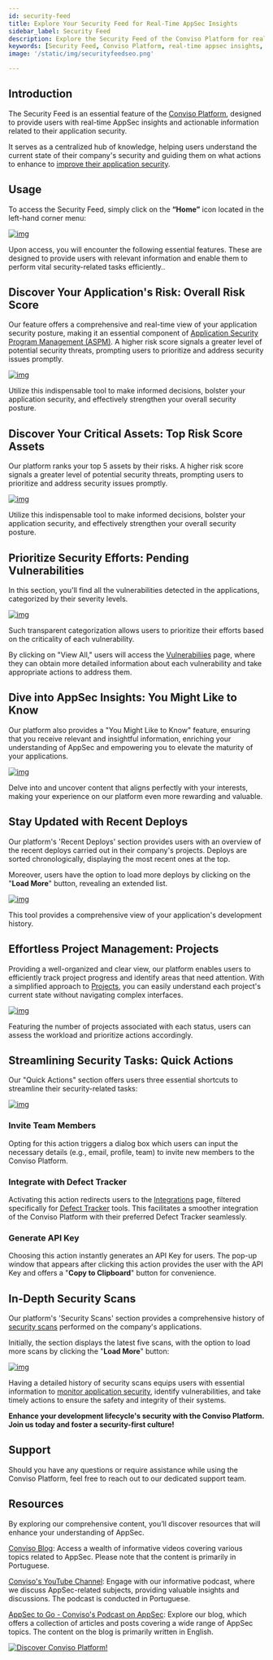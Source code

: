 ```yaml
---
id: security-feed
title: Explore Your Security Feed for Real-Time AppSec Insights
sidebar_label: Security Feed
description: Explore the Security Feed of the Conviso Platform for real-time insights on application security. Stay informed about pending vulnerabilities, recent deploys, and overall risk scores.
keywords: [Security Feed, Conviso Platform, real-time appsec insights, application security, overall risk score, ASPM, proactive risk management]
image: '/static/img/securityfeedseo.png'

---
```

## Introduction

The Security Feed is an essential feature of the [Conviso Platform](https://cta-service-cms2.hubspot.com/web-interactives/public/v1/track/redirect?encryptedPayload=AVxigLKtcWzoFbzpyImNNQsXC9S54LjJuklwM39zNd7hvSoR%2FVTX%2FXjNdqdcIIDaZwGiNwYii5hXwRR06puch8xINMyL3EXxTMuSG8Le9if9juV3u%2F%2BX%2FCKsCZN1tLpW39gGnNpiLedq%2BrrfmYxgh8G%2BTcRBEWaKasQ%3D&webInteractiveContentId=125788977029&portalId=5613826), designed to provide users with real-time AppSec insights and actionable information related to their application security.

It serves as a centralized hub of knowledge, helping users understand the current state of their company's security and guiding them on what actions to enhance to [improve their application security](https://blog.convisoappsec.com/afinal-o-que-e-seguranca-de-aplicacoes/). 

## Usage
To access the Security Feed, simply click on the **“Home”** icon located in the left-hand corner menu:

[![img](../../static/img/platform/security-feed-img1.png "Clipping of a screenshot of the Conviso Platform showing the Access Security Feed to  real-time appsec insights.")](https://cta-service-cms2.hubspot.com/web-interactives/public/v1/track/redirect?encryptedPayload=AVxigLKtcWzoFbzpyImNNQsXC9S54LjJuklwM39zNd7hvSoR%2FVTX%2FXjNdqdcIIDaZwGiNwYii5hXwRR06puch8xINMyL3EXxTMuSG8Le9if9juV3u%2F%2BX%2FCKsCZN1tLpW39gGnNpiLedq%2BrrfmYxgh8G%2BTcRBEWaKasQ%3D&webInteractiveContentId=125788977029&portalId=5613826)


Upon access, you will encounter the following essential features. These are designed to provide users with relevant information and enable them to perform vital security-related tasks efficiently..

## Discover Your Application's Risk: Overall Risk Score

Our feature offers a comprehensive and real-time view of your application security posture, making it an essential component of [Application Security Program Management (ASPM)](https://cta-service-cms2.hubspot.com/web-interactives/public/v1/track/redirect?encryptedPayload=AVxigLKtcWzoFbzpyImNNQsXC9S54LjJuklwM39zNd7hvSoR%2FVTX%2FXjNdqdcIIDaZwGiNwYii5hXwRR06puch8xINMyL3EXxTMuSG8Le9if9juV3u%2F%2BX%2FCKsCZN1tLpW39gGnNpiLedq%2BrrfmYxgh8G%2BTcRBEWaKasQ%3D&webInteractiveContentId=125788977029&portalId=5613826). A higher risk score signals a greater level of potential security threats, prompting users to prioritize and address security issues promptly. 

[![img](../../static/img/platform/security-feed-img2.png "Clipping of a screenshot of the Conviso Platform showing the Prioritize Security Efforts.")](https://cta-service-cms2.hubspot.com/web-interactives/public/v1/track/redirect?encryptedPayload=AVxigLKtcWzoFbzpyImNNQsXC9S54LjJuklwM39zNd7hvSoR%2FVTX%2FXjNdqdcIIDaZwGiNwYii5hXwRR06puch8xINMyL3EXxTMuSG8Le9if9juV3u%2F%2BX%2FCKsCZN1tLpW39gGnNpiLedq%2BrrfmYxgh8G%2BTcRBEWaKasQ%3D&webInteractiveContentId=125788977029&portalId=5613826)

Utilize this indispensable tool to make informed decisions, bolster your application security, and effectively strengthen your overall security posture.

## Discover Your Critical Assets: Top Risk Score Assets

Our platform ranks your top 5 assets by their risks. A higher risk score signals a greater level of potential security threats, prompting users to prioritize and address security issues promptly. 

[![img](../../static/img/platform/security-feed-img3.png "Clipping of a screenshot of the Conviso Platform showing the Prioritize Security Efforts.")](https://cta-service-cms2.hubspot.com/web-interactives/public/v1/track/redirect?encryptedPayload=AVxigLKtcWzoFbzpyImNNQsXC9S54LjJuklwM39zNd7hvSoR%2FVTX%2FXjNdqdcIIDaZwGiNwYii5hXwRR06puch8xINMyL3EXxTMuSG8Le9if9juV3u%2F%2BX%2FCKsCZN1tLpW39gGnNpiLedq%2BrrfmYxgh8G%2BTcRBEWaKasQ%3D&webInteractiveContentId=125788977029&portalId=5613826)

Utilize this indispensable tool to make informed decisions, bolster your application security, and effectively strengthen your overall security posture.

## Prioritize Security Efforts: Pending Vulnerabilities

In this section, you'll find all the vulnerabilities detected in the applications, categorized by their severity levels. 

[![img](../../static/img/platform/security-feed-img4.png "Clipping of a screenshot of the Conviso Platform showing the Pending Vulnerabilities.")](https://cta-service-cms2.hubspot.com/web-interactives/public/v1/track/redirect?encryptedPayload=AVxigLKtcWzoFbzpyImNNQsXC9S54LjJuklwM39zNd7hvSoR%2FVTX%2FXjNdqdcIIDaZwGiNwYii5hXwRR06puch8xINMyL3EXxTMuSG8Le9if9juV3u%2F%2BX%2FCKsCZN1tLpW39gGnNpiLedq%2BrrfmYxgh8G%2BTcRBEWaKasQ%3D&webInteractiveContentId=125788977029&portalId=5613826)

Such transparent categorization allows users to prioritize their efforts based on the criticality of each vulnerability. 

By clicking on "View All," users will access the [Vulnerabiliies](./vulnerabilities.md) page, where they can obtain more detailed information about each vulnerability and take appropriate actions to address them.

## Dive into AppSec Insights: You Might Like to Know

Our platform also provides a "You Might Like to Know" feature, ensuring that you receive relevant and insightful information, enriching your understanding of AppSec and empowering you to elevate the maturity of your applications. 

[![img](../../static/img/platform/security-feed-img5.png "Clipping of a screenshot of the Conviso Platform showing the You Might Like to Know to discover relevant content to elevate your application's security.")](https://cta-service-cms2.hubspot.com/web-interactives/public/v1/track/redirect?encryptedPayload=AVxigLKtcWzoFbzpyImNNQsXC9S54LjJuklwM39zNd7hvSoR%2FVTX%2FXjNdqdcIIDaZwGiNwYii5hXwRR06puch8xINMyL3EXxTMuSG8Le9if9juV3u%2F%2BX%2FCKsCZN1tLpW39gGnNpiLedq%2BrrfmYxgh8G%2BTcRBEWaKasQ%3D&webInteractiveContentId=125788977029&portalId=5613826)

Delve into and uncover content that aligns perfectly with your interests, making your experience on our platform even more rewarding and valuable.

## Stay Updated with Recent Deploys

Our platform's 'Recent Deploys' section  provides users with an overview of the recent deploys carried out in their company's projects. Deploys are sorted chronologically, displaying the most recent ones at the top. 

Moreover, users have the option to load more deploys by clicking on the "**Load More**" button, revealing an extended list. 

[![img](../../static/img/platform/security-feed-img6.png "Clipping of a screenshot of the Conviso Platform showing the Deploys to  stay updated with recent Deploys.")](https://cta-service-cms2.hubspot.com/web-interactives/public/v1/track/redirect?encryptedPayload=AVxigLKtcWzoFbzpyImNNQsXC9S54LjJuklwM39zNd7hvSoR%2FVTX%2FXjNdqdcIIDaZwGiNwYii5hXwRR06puch8xINMyL3EXxTMuSG8Le9if9juV3u%2F%2BX%2FCKsCZN1tLpW39gGnNpiLedq%2BrrfmYxgh8G%2BTcRBEWaKasQ%3D&webInteractiveContentId=125788977029&portalId=5613826)

This tool provides a comprehensive view of your application's development history.

## Effortless Project Management: Projects

Providing a well-organized and clear view, our platform enables users to efficiently track project progress and identify areas that need attention. With a simplified approach to [Projects](./projects), you can easily understand each project's current state without navigating complex interfaces. 

[![img](../../static/img/platform/security-feed-img7.png "Clipping of a screenshot of the Conviso Platform showing the Projects to organize and track project progress with ease.")](https://cta-service-cms2.hubspot.com/web-interactives/public/v1/track/redirect?encryptedPayload=AVxigLKtcWzoFbzpyImNNQsXC9S54LjJuklwM39zNd7hvSoR%2FVTX%2FXjNdqdcIIDaZwGiNwYii5hXwRR06puch8xINMyL3EXxTMuSG8Le9if9juV3u%2F%2BX%2FCKsCZN1tLpW39gGnNpiLedq%2BrrfmYxgh8G%2BTcRBEWaKasQ%3D&webInteractiveContentId=125788977029&portalId=5613826)

Featuring the number of projects associated with each status, users can assess the workload and prioritize actions accordingly.

## Streamlining Security Tasks: Quick Actions

Our "Quick Actions" section offers users three essential shortcuts to streamline their security-related tasks:

[![img](../../static/img/platform/security-feed-img8.png "Clipping of a screenshot of the Conviso Platform showing the Quick Actions to offer shortcuts to streamline security-related tasks.")](https://cta-service-cms2.hubspot.com/web-interactives/public/v1/track/redirect?encryptedPayload=AVxigLKtcWzoFbzpyImNNQsXC9S54LjJuklwM39zNd7hvSoR%2FVTX%2FXjNdqdcIIDaZwGiNwYii5hXwRR06puch8xINMyL3EXxTMuSG8Le9if9juV3u%2F%2BX%2FCKsCZN1tLpW39gGnNpiLedq%2BrrfmYxgh8G%2BTcRBEWaKasQ%3D&webInteractiveContentId=125788977029&portalId=5613826)

### Invite Team Members

Opting for this action triggers a dialog box which users can input the necessary details (e.g., email, profile, team) to invite new members to the Conviso Platform.

### Integrate with Defect Tracker

Activating this action redirects users to the [Integrations](../integrations/integrations_intro.md) page, filtered specifically for [Defect Tracker](../integrations/integrations_intro.md) tools. This facilitates a smoother integration of the Conviso Platform with their preferred Defect Tracker seamlessly.

### Generate API Key

Choosing this action instantly generates an API Key for users. The pop-up window that appears after clicking this action provides the user with the API Key and offers a "**Copy to Clipboard**" button for convenience. 

## In-Depth Security Scans

Our platform's 'Security Scans' section provides a comprehensive history of [security scans](https://blog.convisoappsec.com/consolidacao-de-scans-otimize-o-trabalho-do-seu-time-de-desenvolvimento/) performed on the company's applications. 

Initially, the section displays the latest five scans, with the option to load more scans by clicking the "**Load More**" button:

[![img](../../static/img/platform/security-feed-img10.png "Clipping of a screenshot of the Conviso Platform showing the Scans to view a detailed history of security scans for monitoring application security.")](https://cta-service-cms2.hubspot.com/web-interactives/public/v1/track/redirect?encryptedPayload=AVxigLKtcWzoFbzpyImNNQsXC9S54LjJuklwM39zNd7hvSoR%2FVTX%2FXjNdqdcIIDaZwGiNwYii5hXwRR06puch8xINMyL3EXxTMuSG8Le9if9juV3u%2F%2BX%2FCKsCZN1tLpW39gGnNpiLedq%2BrrfmYxgh8G%2BTcRBEWaKasQ%3D&webInteractiveContentId=125788977029&portalId=5613826)

Having a detailed history of security scans equips users with essential information to [monitor application security](https://blog.convisoappsec.com/en/attack-surface-continuous-monitoring-and-management-of-the-application/), identify vulnerabilities, and take timely actions to ensure the safety and integrity of their systems.

**Enhance your development lifecycle's security with the Conviso Platform. Join us today and foster a security-first culture!**

## Support

Should you have any questions or require assistance while using the Conviso Platform, feel free to reach out to our dedicated support team.

## Resources

By exploring our comprehensive content, you’ll discover resources that will enhance your understanding of AppSec.

[Conviso Blog](https://bit.ly/3JtXM8A): Access a wealth of informative videos covering various topics related to AppSec. Please note that the content is primarily in Portuguese.

[Conviso's YouTube Channel](https://bit.ly/3NIbbfM): Engage with our informative podcast, where we discuss AppSec-related subjects, providing valuable insights and discussions. The podcast is conducted in Portuguese.

[AppSec to Go - Conviso's Podcast on AppSec](https://spoti.fi/43UJQwN): Explore our blog, which offers a collection of articles and posts covering a wide range of AppSec topics. The content on the blog is primarily written in English.

[![Discover Conviso Platform!](https://no-cache.hubspot.com/cta/default/5613826/interactive-125788977029.png)](https://cta-service-cms2.hubspot.com/web-interactives/public/v1/track/redirect?encryptedPayload=AVxigLKtcWzoFbzpyImNNQsXC9S54LjJuklwM39zNd7hvSoR%2FVTX%2FXjNdqdcIIDaZwGiNwYii5hXwRR06puch8xINMyL3EXxTMuSG8Le9if9juV3u%2F%2BX%2FCKsCZN1tLpW39gGnNpiLedq%2BrrfmYxgh8G%2BTcRBEWaKasQ%3D&webInteractiveContentId=125788977029&portalId=5613826)
